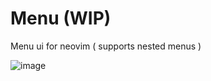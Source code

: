 # Menu (WIP)
Menu ui for neovim ( supports nested menus ) 

![image](https://github.com/user-attachments/assets/91188c36-16c5-461e-95b9-612acd8c069a)
